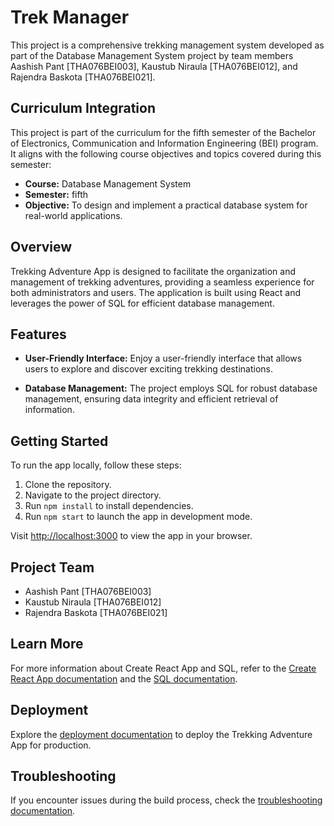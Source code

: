# Trek Manager

This project is a comprehensive trekking management system developed as part of the Database Management System project by team members Aashish Pant [THA076BEI003], Kaustub Niraula [THA076BEI012], and Rajendra Baskota [THA076BEI021].

## Curriculum Integration

This project is part of the curriculum for the fifth semester of the Bachelor of Electronics, Communication and Information Engineering (BEI) program. It aligns with the following course objectives and topics covered during this semester:

- **Course:** Database Management System
- **Semester:** fifth
- **Objective:** To design and implement a practical database system for real-world applications.

## Overview

Trekking Adventure App is designed to facilitate the organization and management of trekking adventures, providing a seamless experience for both administrators and users. The application is built using React and leverages the power of SQL for efficient database management.

## Features

- **User-Friendly Interface:** Enjoy a user-friendly interface that allows users to explore and discover exciting trekking destinations.

- **Database Management:** The project employs SQL for robust database management, ensuring data integrity and efficient retrieval of information.

## Getting Started

To run the app locally, follow these steps:

1. Clone the repository.
2. Navigate to the project directory.
3. Run `npm install` to install dependencies.
4. Run `npm start` to launch the app in development mode.

Visit [http://localhost:3000](http://localhost:3000) to view the app in your browser.

## Project Team

- Aashish Pant [THA076BEI003]
- Kaustub Niraula [THA076BEI012]
- Rajendra Baskota [THA076BEI021]

## Learn More

For more information about Create React App and SQL, refer to the [Create React App documentation](https://create-react-app.dev/docs/getting-started/) and the [SQL documentation](https://www.w3schools.com/sql/).

## Deployment

Explore the [deployment documentation](https://create-react-app.dev/docs/deployment/) to deploy the Trekking Adventure App for production.

## Troubleshooting

If you encounter issues during the build process, check the [troubleshooting documentation](https://create-react-app.dev/docs/troubleshooting/).
